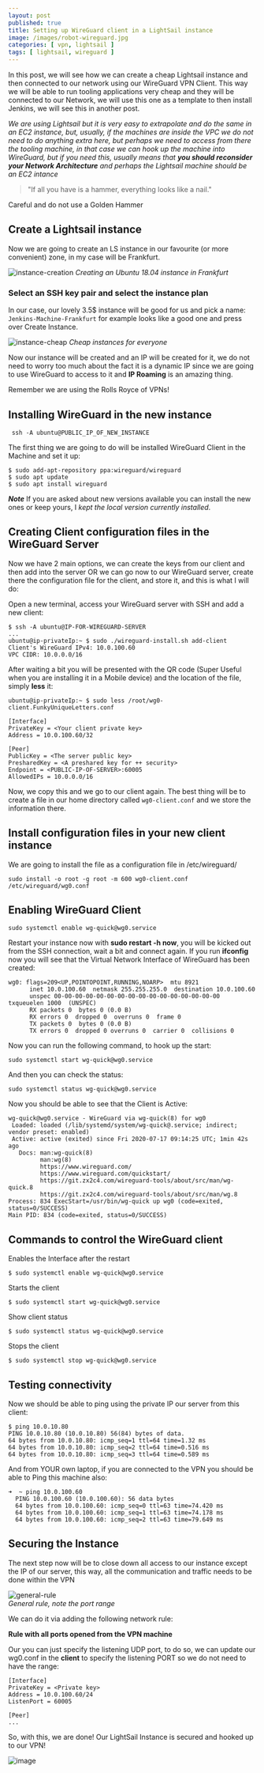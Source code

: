 ```yaml
---
layout: post
published: true
title: Setting up WireGuard client in a LightSail instance
image: /images/robot-wireguard.jpg
categories: [ vpn, lightsail ]
tags: [ lightsail, wireguard ]
---
```

In this post, we will see how we can create a cheap Lightsail instance and then connected to our network using our WireGuard VPN Client. This way we will be able to run tooling applications very cheap and they will be connected to our Network, we will use this one as a template to then install Jenkins, we will see this in another post.

*We are using Lightsail but it is very easy to extrapolate and do the same in an EC2 instance, but, usually, if the machines are inside the VPC we do not need to do anything extra here, but perhaps we need to access from there the tooling machine, in that case we can hook up the machine into WireGuard, but if you need this, usually means that **you should reconsider your Network Architecture** and perhaps the Lightsail machine should be an EC2 intance*

> "If all you have is a hammer, everything looks like a nail."

Careful and do not use a Golden Hammer

## Create a Lightsail instance 

Now we are going to create an LS instance in our favourite (or more convenient) zone, in my case will be Frankfurt.
  
![instance-creation](/images/ls/instance-selection.png)
*Creating an Ubuntu 18.04 instance in Frankfurt*
  
### Select an SSH key pair and select the instance plan

In our case, our lovely 3.5$ instance will be good for us and pick a name: `Jenkins-Machine-Frankfurt` for example looks like a good one and press over Create Instance.
  
![instance-cheap](/images/ls/pricing.png)
*Cheap instances for everyone*
  
Now our instance will be created and an IP will be created for it, we do not need to worry too much about the fact it is a dynamic IP since we are going to use WireGuard to access to it and **IP Roaming** is an amazing thing.

Remember we are using the Rolls Royce of VPNs!
  
## Installing WireGuard in the new instance
  
```
 ssh -A ubuntu@PUBLIC_IP_OF_NEW_INSTANCE
```
  
The first thing we are going to do will be installed WireGuard Client in the Machine and set it up:
  
```
$ sudo add-apt-repository ppa:wireguard/wireguard
$ sudo apt update
$ sudo apt install wireguard
```
 
***Note*** If you are asked about new versions available you can install the new ones or keep yours, I *kept the local version currently installed*.

## Creating Client configuration files in the WireGuard Server

Now we have 2 main options, we can create the keys from our client and then add into the server OR we can go now to our WireGuard server, create there the configuration file for the client, and store it, and this is what I will do:
  
Open a new terminal, access your WireGuard server with SSH and add a new client:
```
$ ssh -A ubuntu@IP-FOR-WIREGUARD-SERVER
...
ubuntu@ip-privateIp:~ $ sudo ./wireguard-install.sh add-client
Client's WireGuard IPv4: 10.0.100.60
VPC CIDR: 10.0.0.0/16
```
  
  After waiting a bit you will be presented with the QR code (Super Useful when you are installing it in a Mobile device) and the location of the file, simply **less** it:
  
```
ubuntu@ip-privateIp:~ $ sudo less /root/wg0-client.FunkyUniqueLetters.conf
```
  
```
[Interface]
PrivateKey = <Your client private key>
Address = 10.0.100.60/32

[Peer]
PublicKey = <The server public key>
PresharedKey = <A preshared key for ++ security>
Endpoint = <PUBLIC-IP-OF-SERVER>:60005
AllowedIPs = 10.0.0.0/16
```
  
Now, we copy this and we go to our client again. The best thing will be to create a file in our home directory called `wg0-client.conf` and we store the information there.
  
  
## Install configuration files in your new client instance

We are going to install the file as a configuration file in /etc/wireguard/
  
```
sudo install -o root -g root -m 600 wg0-client.conf /etc/wireguard/wg0.conf
```
  
## Enabling WireGuard Client
  
```
sudo systemctl enable wg-quick@wg0.service
```
  
Restart your instance now with **sudo restart -h now**, you will be kicked out from the SSH connection, wait a bit and connect again. If you run **ifconfig** now you will see that the Virtual Network Interface of WireGuard has been created:
```
wg0: flags=209<UP,POINTOPOINT,RUNNING,NOARP>  mtu 8921
      inet 10.0.100.60  netmask 255.255.255.0  destination 10.0.100.60
      unspec 00-00-00-00-00-00-00-00-00-00-00-00-00-00-00-00  txqueuelen 1000  (UNSPEC)
      RX packets 0  bytes 0 (0.0 B)
      RX errors 0  dropped 0  overruns 0  frame 0
      TX packets 0  bytes 0 (0.0 B)
      TX errors 0  dropped 0 overruns 0  carrier 0  collisions 0
```

Now you can run the following command, to hook up the start:
```
sudo systemctl start wg-quick@wg0.service
```
And then you can check the status:
```
sudo systemctl status wg-quick@wg0.service
```
Now you should be able to see that the Client is Active:
```
wg-quick@wg0.service - WireGuard via wg-quick(8) for wg0
 Loaded: loaded (/lib/systemd/system/wg-quick@.service; indirect; vendor preset: enabled)
 Active: active (exited) since Fri 2020-07-17 09:14:25 UTC; 1min 42s ago
   Docs: man:wg-quick(8)
         man:wg(8)
         https://www.wireguard.com/
         https://www.wireguard.com/quickstart/
         https://git.zx2c4.com/wireguard-tools/about/src/man/wg-quick.8
         https://git.zx2c4.com/wireguard-tools/about/src/man/wg.8
Process: 834 ExecStart=/usr/bin/wg-quick up wg0 (code=exited, status=0/SUCCESS)
Main PID: 834 (code=exited, status=0/SUCCESS)
```
  
## Commands to control the WireGuard client
  
Enables the Interface after the restart
```
$ sudo systemctl enable wg-quick@wg0.service 
```
Starts the client
```
$ sudo systemctl start wg-quick@wg0.service
```

Show client status
```
$ sudo systemctl status wg-quick@wg0.service
```

Stops the client
```
$ sudo systemctl stop wg-quick@wg0.service
```
 
## Testing connectivity

Now we should be able to ping using the private IP our server from this client:
```
$ ping 10.0.10.80
PING 10.0.10.80 (10.0.10.80) 56(84) bytes of data.
64 bytes from 10.0.10.80: icmp_seq=1 ttl=64 time=1.32 ms
64 bytes from 10.0.10.80: icmp_seq=2 ttl=64 time=0.516 ms
64 bytes from 10.0.10.80: icmp_seq=3 ttl=64 time=0.589 ms
```
  
And from YOUR own laptop, if you are connected to the VPN you should be able to Ping this machine also:
```
➜  ~ ping 10.0.100.60
  PING 10.0.100.60 (10.0.100.60): 56 data bytes
  64 bytes from 10.0.100.60: icmp_seq=0 ttl=63 time=74.420 ms
  64 bytes from 10.0.100.60: icmp_seq=1 ttl=63 time=74.178 ms
  64 bytes from 10.0.100.60: icmp_seq=2 ttl=63 time=79.649 ms
```
  
## Securing the Instance

The next step now will be to close down all access to our instance except the IP of our server, this way, all the communication and traffic needs to be done within the VPN
  
![general-rule](/images/ls/rule-open-ports.png)  
*General rule, note the port range*

We can do it via adding the following network rule:
  
  
  **Rule with all ports opened from the VPN machine**
  
  Our you can just specify the listening UDP port, to do so, we can update our wg0.conf in the **client** to specify the listening PORT so we do not need to have the range:
```
[Interface]
PrivateKey = <Private key>
Address = 10.0.100.60/24
ListenPort = 60005
  
[Peer]
...
```

So, with this, we are done! Our LightSail Instance is secured and hooked up to our VPN!

![image](/images/ls/ls-logo.png)
